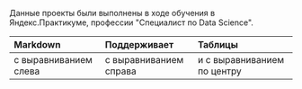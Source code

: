 Данные проекты были выполнены в ходе обучения в Яндекс.Практикуме, профессии "Специалист по Data Science".

| Markdown | Поддерживает | Таблицы |
| :-------------------- | :--------------------- |:---------------------------|
| с выравниванием слева | с выравниванием справа | и с выравниванием по центру|
